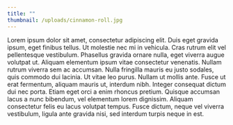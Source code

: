 ```yaml
---
title: ""
thumbnail: /uploads/cinnamon-roll.jpg
---
```

Lorem ipsum dolor sit amet, consectetur adipiscing elit. Duis eget gravida ipsum, eget finibus tellus. Ut molestie nec mi in vehicula. Cras rutrum elit vel pellentesque vestibulum. Phasellus gravida ornare nulla, eget viverra augue volutpat ut. Aliquam elementum ipsum vitae consectetur venenatis. Nullam rutrum viverra sem ac accumsan. Nulla fringilla mauris eu justo sodales, quis commodo dui lacinia. Ut vitae leo purus. Nullam ut mollis ante. Fusce ut erat fermentum, aliquam mauris ut, interdum nibh. Integer consequat dictum dui nec porta. Etiam eget orci a enim rhoncus pretium. Quisque accumsan lacus a nunc bibendum, vel elementum lorem dignissim. Aliquam consectetur felis eu lacus volutpat tempus. Fusce dictum, neque vel viverra vestibulum, ligula ante gravida nisi, sed interdum turpis neque in est.